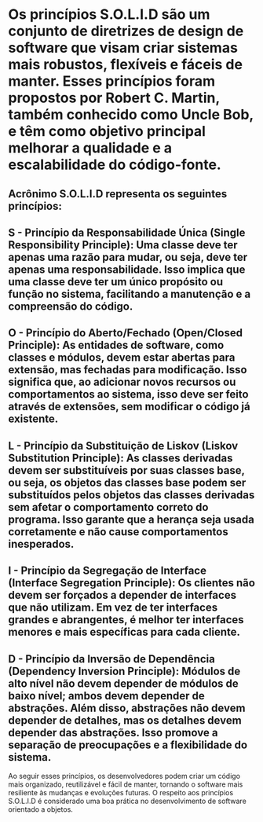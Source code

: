 # Os princípios S.O.L.I.D são um conjunto de diretrizes de design de software que visam criar sistemas mais robustos, flexíveis e fáceis de manter. Esses princípios foram propostos por Robert C. Martin, também conhecido como Uncle Bob, e têm como objetivo principal melhorar a qualidade e a escalabilidade do código-fonte.

## Acrônimo S.O.L.I.D representa os seguintes princípios:

## S - Princípio da Responsabilidade Única (Single Responsibility Principle): Uma classe deve ter apenas uma razão para mudar, ou seja, deve ter apenas uma responsabilidade. Isso implica que uma classe deve ter um único propósito ou função no sistema, facilitando a manutenção e a compreensão do código.

## O - Princípio do Aberto/Fechado (Open/Closed Principle): As entidades de software, como classes e módulos, devem estar abertas para extensão, mas fechadas para modificação. Isso significa que, ao adicionar novos recursos ou comportamentos ao sistema, isso deve ser feito através de extensões, sem modificar o código já existente.

## L - Princípio da Substituição de Liskov (Liskov Substitution Principle): As classes derivadas devem ser substituíveis por suas classes base, ou seja, os objetos das classes base podem ser substituídos pelos objetos das classes derivadas sem afetar o comportamento correto do programa. Isso garante que a herança seja usada corretamente e não cause comportamentos inesperados.

## I - Princípio da Segregação de Interface (Interface Segregation Principle): Os clientes não devem ser forçados a depender de interfaces que não utilizam. Em vez de ter interfaces grandes e abrangentes, é melhor ter interfaces menores e mais específicas para cada cliente.

## D - Princípio da Inversão de Dependência (Dependency Inversion Principle): Módulos de alto nível não devem depender de módulos de baixo nível; ambos devem depender de abstrações. Além disso, abstrações não devem depender de detalhes, mas os detalhes devem depender das abstrações. Isso promove a separação de preocupações e a flexibilidade do sistema.

Ao seguir esses princípios, os desenvolvedores podem criar um código mais organizado, reutilizável e fácil de manter, tornando o software mais resiliente às mudanças e evoluções futuras. O respeito aos princípios S.O.L.I.D é considerado uma boa prática no desenvolvimento de software orientado a objetos.
